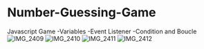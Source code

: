 # Number-Guessing-Game
Javascript Game
-Variables
-Event Listener
-Condition and Boucle
![IMG_2409](https://user-images.githubusercontent.com/53691562/159132373-59fdb84a-f13b-4921-a172-63b0d5ba0830.JPG)
![IMG_2410](https://user-images.githubusercontent.com/53691562/159132382-fe7d2129-44c9-47ce-a655-36dbdfcc8074.JPG)
![IMG_2411](https://user-images.githubusercontent.com/53691562/159132383-33ce6b61-5599-4198-873e-c7b86b729b63.JPG)
![IMG_2412](https://user-images.githubusercontent.com/53691562/159132385-810c4f32-8c3f-4906-a4db-1bc78f1a634e.JPG)
